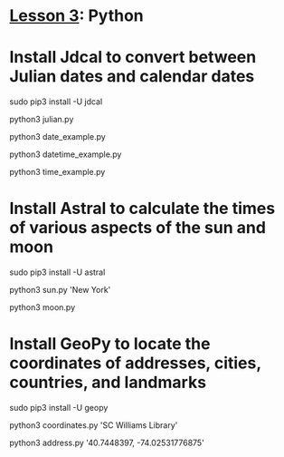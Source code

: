 # <a href="https://goo.gl/F0H9jW">Lesson 3</a>: Python

# Install Jdcal to convert between Julian dates and calendar dates

sudo pip3 install -U jdcal

python3 julian.py

python3 date_example.py

python3 datetime_example.py

python3 time_example.py

# Install Astral to calculate the times of various aspects of the sun and moon

sudo pip3 install -U astral

python3 sun.py 'New York'

python3 moon.py

# Install GeoPy to locate the coordinates of addresses, cities, countries, and landmarks

sudo pip3 install -U geopy

python3 coordinates.py 'SC Williams Library'

python3 address.py '40.7448397, -74.02531776875'
